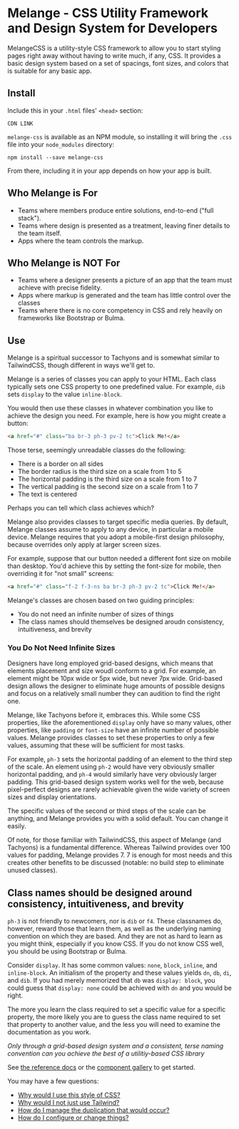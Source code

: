 # Melange - CSS Utility Framework and Design System for Developers

MelangeCSS is a utility-style CSS framework to allow you to start styling pages right away without having to write much, if any, CSS.  It provides a basic design system based on a set of spacings, font sizes, and colors that is suitable for any basic app.

## Install

Include this in your `.html` files' `<head>` section:

```
CDN LINK
```

`melange-css` is available as an NPM module, so installing it will bring the `.css` file into your `node_modules`
directory:

```
npm install --save melange-css
```

From there, including it in your app depends on how your app is built.

## Who Melange is For

* Teams where members produce entire solutions, end-to-end ("full stack").
* Teams where design is presented as a treatment, leaving finer details to the team itself.
* Apps where the team controls the markup.

## Who Melange is NOT For

* Teams where a designer presents a picture of an app that the team must achieve with precise fidelity.
* Apps where markup is generated and the team has little control over the classes
* Teams where there is no core competency in CSS and rely heavily on frameworks like Bootstrap or Bulma.

## Use

Melange is a spiritual successor to Tachyons and is somewhat similar to TailwindCSS, though different in ways we'll get
to.

Melange is a series of classes you can apply to your HTML. Each class typically sets one CSS property to one predefined
value.  For example, `dib` sets `display` to the value `inline-block`.

You would then use these classes in whatever combination you like to achieve the design you need.  For example, here is
how you might create a button:

```html
<a href="#" class="ba br-3 ph-3 pv-2 tc">Click Me!</a>
```

Those terse, seemingly unreadable classes do the following:

* There is a border on all sides
* The border radius is the third size on a scale from 1 to 5
* The horizontal padding is the third size on a scale from 1 to 7
* The vertical padding is the second size on a scale from 1 to 7
* The text is centered

Perhaps you can tell which class achieves which?

Melange also provides classes to target specific media queries.  By default, Melange classes assume to apply to any
device, in particular a mobile device.  Melange requires that you adopt a mobile-first design philosophy, because
overrides only apply at larger screen sizes.

For example, suppose that our button needed a different font size on mobile than desktop.  You'd achieve this by setting
the font-size for mobile, then overriding it for "not small" screens:

```html
<a href="#" class="f-2 f-3-ns ba br-3 ph-3 pv-2 tc">Click Me!</a>
```

Melange's classes are chosen based on two guiding principles:

* You do not need an infinite number of sizes of things
* The class names should themselves be designed aroudn consistency, intuitiveness, and brevity

### You Do Not Need Infinite Sizes

Designers have long employed grid-based designs, which means that elements placement and size woudl conform to a grid.
For example, an element might be 10px wide or 5px wide, but never 7px wide.  Grid-based design allows the designer to
eliminate huge amounts of possible designs and focus on a relatively small number they can audition to find the right
one.

Melange, like Tachyons before it, embraces this.  While some CSS properties, like the aforementioned `display` only have
so many values, other properties, like `padding` or `font-size` have an infinite number of possible values.  Melange
provides classes to set these properties to only a few values, assuming that these will be sufficient for most tasks.

For example, `ph-3` sets the horizontal padding of an element to the third step of the scale.  An element using `ph-2`
would have very obviously smaller horizontal padding, and `ph-4` would similarly have very obviously larger padding.
This grid-based design system works well for the web, because pixel-perfect designs are rarely achievable given the wide
variety of screen sizes and display orientations.

The specific values of the second or third steps of the scale can be anything, and Melange provides you with a solid
default. You can change it easily.

Of note, for those familiar with TailwindCSS, this aspect of Melange (and Tachyons) is a fundamental difference.  Whereas
Tailwind provides over 100 values for padding, Melange provides 7.  7 is enough for most needs and this creates other
benefits to be discussed (notable: no build step to eliminate unused classes).

## Class names should be designed around consistency, intuitiveness, and brevity

`ph-3` is not friendly to newcomers, nor is `dib` or `f4`.  These classnames do, however, reward those that learn them,
as well as the underlying naming convention on which they are based.  And they are not as hard to learn as you might
think, especially if you know CSS. If you do not know CSS well, you should be using Bootstrap or Bulma.

Consider `display`.  It has some common values: `none`, `block`, `inline`, and `inline-block`.  An initialism of the
property and these values yields `dn`, `db`, `di`, and `dib`.  If you had merely memorized that `db` was `display:
block`, you could guess that `display: none` could be achieved with `dn` and you would be right.

The more you learn the class required to set a specific value for a specific property, the more likely you are to guess
the class name required to set that property to another value, and the less you will need to examine the documentation as
you work.

*Only through a grid-based design system and a consistent, terse naming convention can you achieve the best of a
utilitiy-based CSS library*

See [the reference docs](#) or the [component gallery](#) to get started.

You may have a few questions:

* [Why would I use this style of CSS?](#)
* [Why would I not just use Tailwind?](#)
* [How do I manage the duplication that would occur?](#)
* [How do I configure or change things?](#)



